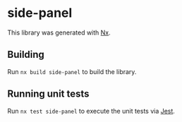 # side-panel

This library was generated with [Nx](https://nx.dev).

## Building

Run `nx build side-panel` to build the library.

## Running unit tests

Run `nx test side-panel` to execute the unit tests via [Jest](https://jestjs.io).
